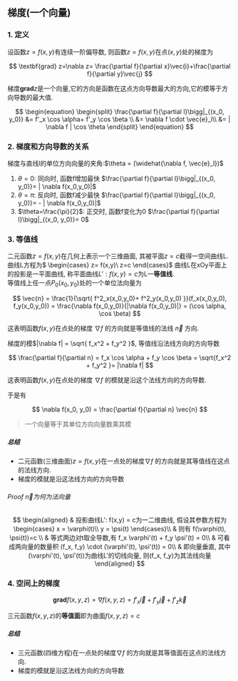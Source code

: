 ## 梯度(一个向量)

### 1. 定义

设函数$z = f(x,y)$有连续一阶偏导数, 则函数$z=f(x,y)$在点$(x, y)$处的梯度为

$$
\textbf{grad} z=\nabla z= \frac{\partial f}{\partial x}\vec{i}+\frac{\partial f}{\partial y}\vec{j}
$$

梯度$\textbf{grad}z$是一个向量,它的方向是函数在这点方向导数最大的方向,它的模等于方向导数的最大值.

$$
\begin{equation}
	\begin{split}
		\frac{\partial f}{\partial l}\bigg|_{(x_0, y_0)}
		&= f'_x \cos \alpha+ f'_y \cos \beta \\
		&= \nabla f \cdot \vec{e}_l\\
		&= | \nabla f | \cos \theta
	\end{split}
\end{equation}
$$

### 2. 梯度和方向导数的关系

梯度与直线l的单位方向向量的夹角:$\theta = (\widehat{\nabla f, \vec{e}_l})$

1. $\theta=0$: 同向时, 函数f增加最快 $\frac{\partial f}{\partial l}\bigg|_{(x_0, y_0)}= | \nabla f(x_0,y_0)|$
2. $\theta=\pi$: 反向时, 函数f减少最快 $\frac{\partial f}{\partial l}\bigg|_{(x_0, y_0)}= - | \nabla f(x_0,y_0)|$
3. $\theta=\frac{\pi}{2}$: 正交时, 函数f变化为0 $\frac{\partial f}{\partial l}\bigg|_{(x_0, y_0)}= 0$

### 3. 等值线

二元函数$z=f(x,y)$在几何上表示一个三维曲面, 其被平面$z=c$截得一空间曲线L. <BR>
曲线L方程为$
\begin{cases}
	z= f(x,y)\\
	z=c
\end{cases}$
曲线L在xOy平面上的投影是一平面曲线, 称平面曲线$L': f(x,y) = c$为L一**等值线**. <BR>
等值线上任一点$P_0(x_0,y_0)$处的一个单位法向量为

$$
\vec{n}
= \frac{1}{\sqrt{ f^2_x(x_0,y_0)+ f^2_y(x_0,y_0) }}(f_x(x_0,y_0), f_y(x_0,y_0))
= \frac{\nabla f(x_0,y_0)}{|\nabla f(x_0,y_0)|}
= (\cos \alpha, \cos \beta)
$$

这表明函数$f(x,y)$在点处的梯度 $\nabla f$ 的方向就是等值线的法线 $\vec{n}$ 方向. <BR>

梯度的模$|\nabla f| = \sqrt{ f_x^2 + f_y^2 }$,
等值线沿法线方向的方向导数

$$
\frac{\partial f}{\partial n}
= f_x \cos \alpha + f_y \cos \beta
= \sqrt{f_x^2 + f_y^2 }= |\nabla f|
$$

这表明函数$f(x,y)$在点处的梯度 $\nabla f$ 的模就是沿这个法线方向的方向导数. <BR>

于是有

$$
\nabla f(x_0, y_0) = \frac{\partial f}{\partial n} \vec{n}
$$

> 一个向量等于其单位方向向量数乘其模

##### 总结

- 二元函数(三维曲面)$z=f(x,y)$在一点处的梯度$\nabla f$ 的方向就是其等值线在这点的法线方向.
- 梯度的模就是沿这法线方向的方向导数

###### Proof $\vec{n}$为何为法向量

$$
\begin{aligned}
	& 投影曲线L': f(x,y) = c为一二维曲线, 假设其参数方程为
	\begin{cases}
		x = \varphi(t)\\
		y = \psi(t)
	\end{cases}\\
	& 则有 f(\varphi(t), \psi(t))=c \\
	& 等式两边对t取全导数,有 f_x \varphi'(t) + f_y \psi'(t) = 0\\
	& 可看成两向量的数量积 (f_x, f_y) \cdot (\varphi'(t), \psi'(t)) = 0\\
	& 即向量垂直, 其中(\varphi'(t), \psi'(t))为曲线L'的切线向量, 则(f_x, f_y)为其法线向量
\end{aligned}
$$

### 4. 空间上的梯度

$$
\textbf{grad}f(x,y,z)= \nabla f(x,y,z)= f'_x \vec{i} + f'_y \vec{j} + f'_z \vec{k}
$$

三元函数$f(x,y,z)$的**等值面**即为曲面$f(x,y,z)=c$

##### 总结

- 三元函数(四维方程)在一点处的梯度$\nabla f$ 的方向就是其等值面在这点的法线方向.
- 梯度的模就是沿这法线方向的方向导数
